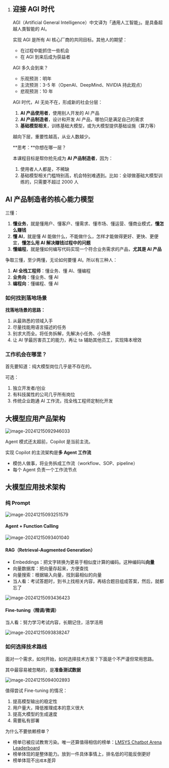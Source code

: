 1. ## 迎接 AGI 时代

   AGI（Artificial General Intelligence）中文译为「通用人工智能」。是具备超越人类智能的 AI。

   实现 AGI 是所有 AI 核心厂商的共同目标。其他人的期望：

   - 在过程中能抓住一些机会
   - 在 AGI 到来后成为获益者

   AGI 多久会到来？

   - 乐观预测：明年
   - 主流预测：3-5 年（OpenAI、DeepMind、NVIDIA 持此观点）
   - 悲观预测：10 年

   AGI 时代，AI 无处不在，形成新的社会分层：

   1. **AI 产品使用者**，使用别人开发的 AI 产品
   2. **AI 产品制造者**，设计和开发 AI 产品，哪怕只是满足自己的需求
   3. **基础模型相关**，训练基础大模型，或为大模型提供基础设施（算力等）

   越向下层，重要性越高，从业人数越少。

   **思考：**你想在哪一层？

   本课程目标是帮你抢先成为 **AI 产品制造者**，因为：

   1. 使用者人人都是，不稀缺
   2. 基础模型相关门槛特别高，机会特别难遇到。比如：全球做基础大模型训练的，只需要不超过 2000 人



## AI 产品制造者的核心能力模型

三懂：

1. **懂业务**，就是懂用户、懂客户、懂需求、懂市场、懂运营、懂商业模式，**懂怎么赚钱**
2. **懂 AI**，就是懂 AI 能做什么，不能做什么，怎样才能做得更好、更快、更便宜，**懂怎么用 AI 解决赚钱过程中的问题**
3. **懂编程**，就是懂如何编写代码实现一个符合业务需求的产品，**尤其是 AI 产品**

争取三懂，至少两懂，无论如何要懂 AI。所以有三种人：

1. **AI 全栈工程师**：懂业务、懂 AI、懂编程
2. **业务向**：懂业务、懂 AI
3. **编程向**：懂编程、懂 AI



### 如何找到落地场景

**找落地场景的思路：**

1. 从最熟悉的领域入手
2. 尽量找能用语言描述的任务
3. 别求大而全。将任务拆解，先解决小任务、小场景
4. 让 AI 学最厉害员工的能力，再让 ta 辅助其他员工，实现降本增效



### 工作机会在哪里？

首先要知道：纯大模型岗位几乎是不存在的。

可选：

1. 独立开发者/创业
2. 有科技属性的公司几乎所有岗位
3. 传统企业跑通 AI 工作流，找全栈工程师定制化开发



## 大模型应用产品架构

![image-20241215092946033](https://blog-07.oss-cn-guangzhou.aliyuncs.com/picBak/image-20241215092946033.png)

Agent 模式还太超前，Copilot 是当前主流。

实现 Copilot 的主流架构是**多 Agent 工作流**

- 模仿人做事，将业务拆成工作流（workflow、SOP、pipeline）
- 每个 Agent 负责一个工作流节点



## 大模型应用技术架构

### 纯 Prompt

![image-20241215093251579](https://blog-07.oss-cn-guangzhou.aliyuncs.com/picBak/image-20241215093251579.png)

#### Agent + Function Calling

![image-20241215093401040](https://blog-07.oss-cn-guangzhou.aliyuncs.com/picBak/image-20241215093401040.png)

#### RAG（Retrieval-Augmented Generation）

- Embeddings：把文字转换为更易于相似度计算的编码。这种编码叫**向量**
- 向量数据库：把向量存起来，方便查找
- 向量搜索：根据输入向量，找到最相似的向量
- 当人看：考试答题时，到书上找相关内容，再结合题目组成答案，然后，就都忘了

![image-20241215093436423](https://blog-07.oss-cn-guangzhou.aliyuncs.com/picBak/image-20241215093436423.png)

#### Fine-tuning（精调/微调）

当人看：努力学习考试内容，长期记住，活学活用

![image-20241215093838247](https://blog-07.oss-cn-guangzhou.aliyuncs.com/picBak/image-20241215093838247.png)

### 如何选择技术路线

面对一个需求，如何开始，如何选择技术方案？下面是个不严谨但常用思路。

其中最容易被忽略的，是**准备测试数据**

![image-20241215094002893](https://blog-07.oss-cn-guangzhou.aliyuncs.com/picBak/image-20241215094002893.png)

值得尝试 Fine-tuning 的情况：

1. 提高模型输出的稳定性
2. 用户量大，降低推理成本的意义很大
3. 提高大模型的生成速度
4. 需要私有部署



为什么不要依赖榜单？

- 榜单已被应试教育污染。唯一还算值得相信的榜单：[LMSYS Chatbot Arena Leaderboard](https://chat.lmsys.org/?leaderboard)
- 榜单体现的是整体能力。放到一件具体事情上，排名低的可能反倒更好
- 榜单体现不出`成本`差异